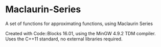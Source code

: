 # Maclaurin-Series
A set of functions for approximating functions, using Maclaurin Series

Created with Code::Blocks 16.01, using the MinGW 4.9.2 TDM compiler.
Uses the C++11 standard, no external libraries required.